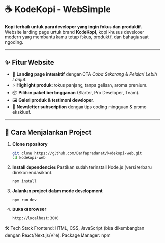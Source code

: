 # ☕ KodeKopi - WebSimple  

**Kopi terbaik untuk para developer yang ingin fokus dan produktif.**  
Website landing page untuk brand **KodeKopi**, kopi khusus developer modern yang membantu kamu tetap fokus, produktif, dan bahagia saat ngoding.  

---

## ✨ Fitur Website
- 🎯 **Landing page interaktif** dengan CTA *Coba Sekarang* & *Pelajari Lebih Lanjut*.  
- ⚡ **Highlight produk**: fokus panjang, tanpa gelisah, aroma premium.  
- 📦 **Pilihan paket berlangganan** (Starter, Pro Developer, Team).  
- 🖼️ **Galeri produk & testimoni developer**.  
- 📧 **Newsletter subscription** dengan tips coding mingguan & promo eksklusif.  

---

## 🚀 Cara Menjalankan Project

1. **Clone repository**
   ```bash
   git clone https://github.com/Daffapradanat/kodekopi-web.git
   cd kodekopi-web
2. **Install dependencies**
   Pastikan sudah terinstall Node.js (versi terbaru direkomendasikan).
   ```bash
   npm install
3. **Jalankan project dalam mode development**
   ```bash
   npm run dev
4. **Buka di browser**
   ```bash
   http://localhost:3000
   
🛠️ Tech Stack
Frontend: HTML, CSS, JavaScript (bisa dikembangkan dengan React/Next.js/Vite).
Package Manager: npm
